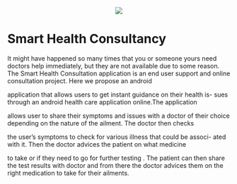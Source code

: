 <p align="center"><img src="https://github.com/MartMbithi/Droid-Web-Natifier/blob/master/logo.png"></p>

# Smart Health Consultancy
It might have happened so many times that you or someone yours
need doctors help immediately, but they are not available due to some
reason. The Smart Health Consultation application is an end user
support and online consultation project. Here we propose an android

application that allows users to get instant guidance on their health is-
sues through an android health care application online.The application

allows user to share their symptoms and issues with a doctor of their
choice depending on the nature of the ailment. The doctor then checks

the user’s symptoms to check for various illness that could be associ-
ated with it. Then the doctor advices the patient on what medicine

to take or if they need to go for further testing . The patient can then
share the test results with doctor and from there the doctor advices
them on the right medication to take for their ailments.
